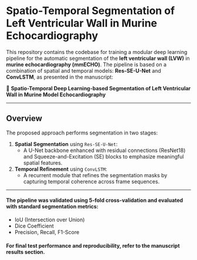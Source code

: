 # Spatio-Temporal Segmentation of Left Ventricular Wall in Murine Echocardiography

This repository contains the codebase for training a modular deep learning pipeline for the automatic segmentation of the **left ventricular wall (LVW)** in **murine echocardiography (mmECHO)**. The pipeline is based on a combination of spatial and temporal models: **Res-SE-U-Net** and **ConvLSTM**, as presented in the manuscript:

📄 **Spatio-Temporal Deep Learning-based Segmentation of Left Ventricular Wall in Murine Model Echocardiography**

---

## Overview
The proposed approach performs segmentation in two stages:
1. **Spatial Segmentation** using `Res-SE-U-Net`:
   - A U-Net backbone enhanced with residual connections (ResNet18) and Squeeze-and-Excitation (SE) blocks to emphasize meaningful spatial features.
2. **Temporal Refinement** using `ConvLSTM`:
   - A recurrent module that refines the segmentation masks by capturing temporal coherence across frame sequences.

---

#### The pipeline was validated using 5-fold cross-validation and evaluated with standard segmentation metrics:
- IoU (Intersection over Union)
- Dice Coefficient
- Precision, Recall, F1-Score
#### For final test performance and reproducibility, refer to the manuscript results section.
